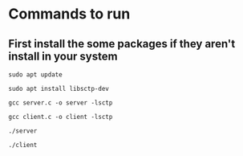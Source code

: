 # Commands to run 
## First install the some packages if they aren't install in your system
```
sudo apt update
```

```
sudo apt install libsctp-dev
```

```
gcc server.c -o server -lsctp
```

```
gcc client.c -o client -lsctp
```

```
./server
```
```
./client
```


